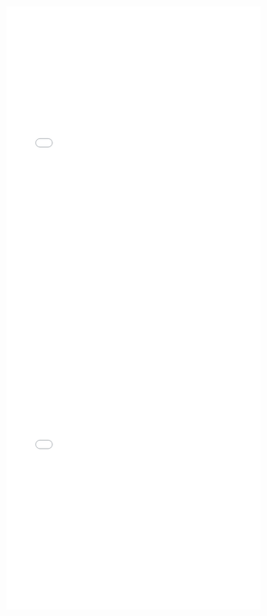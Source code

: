 <iframe id="igraph" scrolling="no" style="border:none;" seamless="seamless" src="gantt/D145ecossaise07.html" height="600" width="100%"></iframe>
<iframe id="igraph" scrolling="no" style="border:none;" seamless="seamless" src="gantt/D145ecossaise09.html" height="600" width="100%"></iframe>